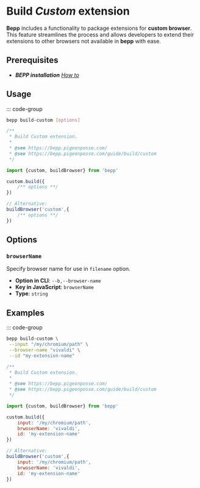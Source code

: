 # Build _Custom_ extension

**Bepp** includes a functionality to package extensions for **custom browser**. This feature streamlines the process and allows developers to extend their extensions to other browsers not available in **bepp** with ease.

## Prerequisites

- **__BEPP_ installation_** [_How to_](/guide/getting-started#installation)

## Usage

::: code-group

```bash
bepp build-custom [options]
```

```js
/**
 * Build Custom extension.
 * 
 * @see https://bepp.pigeonposse.com/
 * @see https://bepp.pigeonposse.com/guide/build/custom
 */

import {custom, buildBrowser} from 'bepp'

custom.build({
    /** options **/
})

// Alternative:
buildBrowser('custom',{
    /** options **/
})
```

## Options

<!--@include: ../../partials/build-browser-input-custom.md-->
<!--@include: ../../partials/build-browser-shared.md-->

### `browserName`

Specify browser name for use in `filename` option.

- **Option in CLI**: `--b,--browser-name`
- **Key in JavaScript**: `browserName`
- **Type**: `string`

<!--@include: ../../partials/options-shared.md-->

## Examples

::: code-group

```bash
bepp build-custom \
 --input "/my/chromium/path" \
 --browser-name "vivaldi" \
 --id "my-extension-name"
```

```js
/**
 * Build Custom extension.
 * 
 * @see https://bepp.pigeonposse.com/
 * @see https://bepp.pigeonposse.com/guide/build/custom
 */

import {custom, buildBrowser} from 'bepp'

custom.build({
    input: '/my/chromium/path',
    brwoserName: 'vivaldi',
    id: 'my-extension-name'
})

// Alternative:
buildBrowser('custom',{
    input: '/my/chromium/path',
    brwoserName: 'vivaldi',
    id: 'my-extension-name'
})
```
